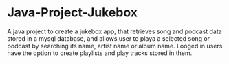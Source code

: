 # Java-Project-Jukebox
A java project to create a jukebox app, that retrieves song and podcast data stored in a mysql database, and allows user to playa a selected song or podcast by searching its name, artist name or album name. Looged in  users have the option to create playlists and play tracks stored in them.
